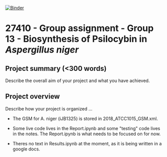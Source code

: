 [![Binder](https://mybinder.org/badge_logo.svg)](https://mybinder.org/v2/gh/27410/27410-2020-group-project-group13_psilocybin_a-niger/main)

# 27410 - Group assignment - Group 13 - Biosynthesis of Psilocybin in <i>Aspergillus niger</i>

## Project summary (<300 words)
Describe the overall aim of your project and what you have achieved.

## Project overview
Describe how your project is organized ...

- The GSM for A. niger (iJB1325) is stored in 2018_ATCC1015_GSM.xml.

- Some live code lives in the Report.ipynb and some "testing" code lives in the notes. The Report.ipynb is what needs to be focused on for now.

- Theres no text in Results.ipynb at the moment, as it is being written in a google docs.

